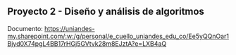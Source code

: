 ## Proyecto 2 - Diseño y análisis de algoritmos

Documento: https://uniandes-my.sharepoint.com/:w:/g/personal/e_cuello_uniandes_edu_co/Ee5yQQnOar1Bjyd0X74pgL4BB17rHGj5GVtvk28m8EJztA?e=LXB4aQ
